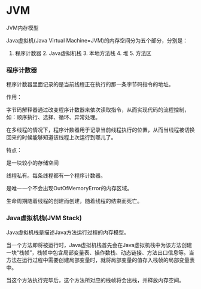 # JVM

JVM内存模型

Java虚拟机(Java Virtual Machine=JVM)的内存空间分为五个部分，分别是：

1. 程序计数器 2. Java虚拟机栈 3. 本地方法栈 4. 堆 5. 方法区

### 程序计数器

程序计数器里面记录的是当前线程正在执行的那一条字节码指令的地址。

作用：

字节码解释器通过改变程序计数器来依次读取指令，从而实现代码的流程控制，如：顺序执行、选择、循环、异常处理。

在多线程的情况下，程序计数器用于记录当前线程执行的位置，从而当线程被切换回来的时候能够知道该线程上次运行到哪儿了。

特点：

是一块较小的存储空间

线程私有。每条线程都有一个程序计数器。

是唯一一个不会出现OutOfMemoryError的内存区域。

生命周期随着线程的创建而创建，随着线程的结束而死亡。

###  **Java虚拟机栈(JVM Stack)**

Java虚拟机栈是描述Java方法运行过程的内存模型。

当一个方法即将被运行时，Java虚拟机栈首先会在Java虚拟机栈中为该方法创建一块“栈帧”，栈帧中包含局部变量表、操作数栈、动态链接、方法出口信息等。当方法在运行过程中需要创建局部变量时，就将局部变量的值存入栈帧的局部变量表中。 

当这个方法执行完毕后，这个方法所对应的栈帧将会出栈，并释放内存空间。

